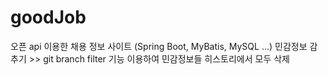# goodJob
오픈 api 이용한 채용 정보 사이트 (Spring Boot, MyBatis, MySQL ...)
민감정보 감추기 >> git branch filter 기능 이용하여 민감정보들 히스토리에서 모두 삭제 
